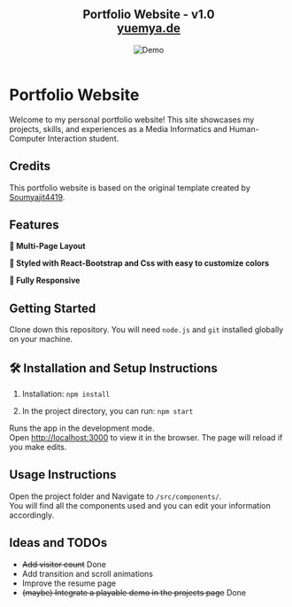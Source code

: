 <h2 align="center">
  Portfolio Website - v1.0<br/>
  <a href="https://yuemya.de/" target="_blank">yuemya.de</a>
</h2>
<div align="center">
  <img alt="Demo" src="https://github.com/yunuseyvz/Portfolio/blob/master/images/readme_img.png?raw=true" />
</div>

<br/>

# Portfolio Website

Welcome to my personal portfolio website! This site showcases my projects, skills, and experiences as a Media Informatics and Human-Computer Interaction student.

## Credits

This portfolio website is based on the original template created by [Soumyajit4419](https://github.com/soumyajit4419/Portfolio). 

## Features

**📖 Multi-Page Layout**

**🎨 Styled with React-Bootstrap and Css with easy to customize colors**

**📱 Fully Responsive**

## Getting Started

Clone down this repository. You will need `node.js` and `git` installed globally on your machine.

## 🛠 Installation and Setup Instructions

1. Installation: `npm install`

2. In the project directory, you can run: `npm start`

Runs the app in the development mode.\
Open [http://localhost:3000](http://localhost:3000) to view it in the browser.
The page will reload if you make edits.

## Usage Instructions

Open the project folder and Navigate to `/src/components/`. <br/>
You will find all the components used and you can edit your information accordingly.

## Ideas and TODOs
- ~~Add visitor count~~ Done
- Add transition and scroll animations
- Improve the resume page
- ~~(maybe) Integrate a playable demo in the projects page~~ Done
